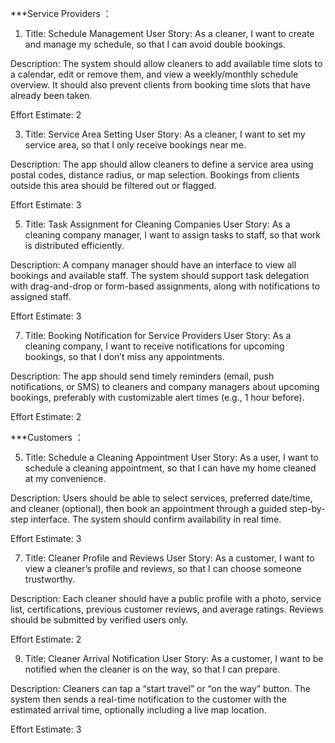 ***Service Providers ：

1. Title: Schedule Management
User Story:
As a cleaner, I want to create and manage my schedule, so that I can avoid double bookings.

Description:
The system should allow cleaners to add available time slots to a calendar, edit or remove them, and view a weekly/monthly schedule overview. It should also prevent clients from booking time slots that have already been taken.

Effort Estimate: 2

3. Title: Service Area Setting
User Story:
As a cleaner, I want to set my service area, so that I only receive bookings near me.

Description:
The app should allow cleaners to define a service area using postal codes, distance radius, or map selection. Bookings from clients outside this area should be filtered out or flagged.

Effort Estimate: 3

5. Title: Task Assignment for Cleaning Companies
User Story:
As a cleaning company manager, I want to assign tasks to staff, so that work is distributed efficiently.

Description:
A company manager should have an interface to view all bookings and available staff. The system should support task delegation with drag-and-drop or form-based assignments, along with notifications to assigned staff.

Effort Estimate: 3

7. Title: Booking Notification for Service Providers
User Story:
As a cleaning company, I want to receive notifications for upcoming bookings, so that I don’t miss any appointments.

Description:
The app should send timely reminders (email, push notifications, or SMS) to cleaners and company managers about upcoming bookings, preferably with customizable alert times (e.g., 1 hour before).

Effort Estimate: 2



***Customers ：

5. Title: Schedule a Cleaning Appointment
User Story:
As a user, I want to schedule a cleaning appointment, so that I can have my home cleaned at my convenience.

Description:
Users should be able to select services, preferred date/time, and cleaner (optional), then book an appointment through a guided step-by-step interface. The system should confirm availability in real time.

Effort Estimate: 3

7. Title: Cleaner Profile and Reviews
User Story:
As a customer, I want to view a cleaner’s profile and reviews, so that I can choose someone trustworthy.

Description:
Each cleaner should have a public profile with a photo, service list, certifications, previous customer reviews, and average ratings. Reviews should be submitted by verified users only.

Effort Estimate: 2

9. Title: Cleaner Arrival Notification
User Story:
As a customer, I want to be notified when the cleaner is on the way, so that I can prepare.

Description:
Cleaners can tap a “start travel” or “on the way” button. The system then sends a real-time notification to the customer with the estimated arrival time, optionally including a live map location.

Effort Estimate: 3

